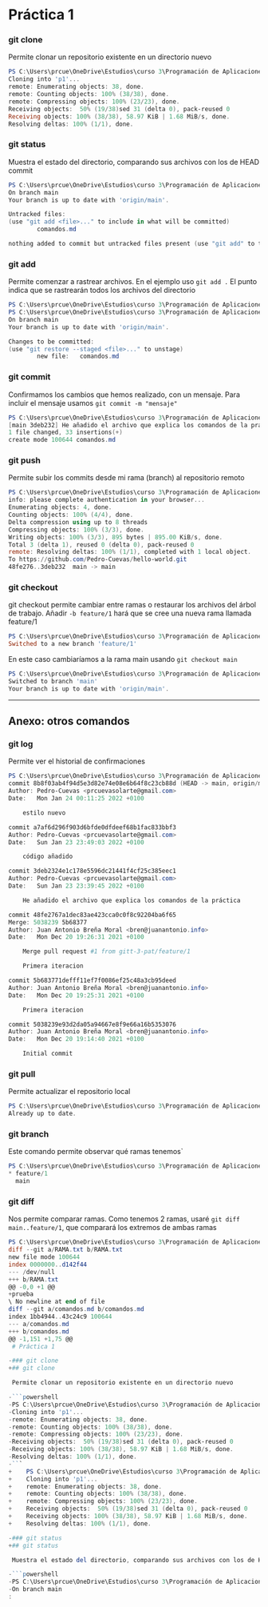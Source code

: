 # Práctica 1

### git clone

Permite clonar un repositorio existente en un directorio nuevo

```powershell
PS C:\Users\prcue\OneDrive\Estudios\curso 3\Programación de Aplicaciones Telemáticas> git clone https://github.com/Pedro-Cuevas/hello-world.git p1
Cloning into 'p1'...
remote: Enumerating objects: 38, done.
remote: Counting objects: 100% (38/38), done.
remote: Compressing objects: 100% (23/23), done.
Receiving objects:  50% (19/38)sed 31 (delta 0), pack-reused 0
Receiving objects: 100% (38/38), 58.97 KiB | 1.68 MiB/s, done.
Resolving deltas: 100% (1/1), done.
```

### git status

Muestra el estado del directorio, comparando sus archivos con los de HEAD commit

```powershell
PS C:\Users\prcue\OneDrive\Estudios\curso 3\Programación de Aplicaciones Telemáticas\p1> git status
On branch main
Your branch is up to date with 'origin/main'.

Untracked files:
(use "git add <file>..." to include in what will be committed)
        comandos.md

nothing added to commit but untracked files present (use "git add" to track)
```

### git add

Permite comenzar a rastrear archivos. En el ejemplo uso `git add .` El punto indica que se rastrearán todos los archivos del directorio

```powershell
PS C:\Users\prcue\OneDrive\Estudios\curso 3\Programación de Aplicaciones Telemáticas\p1> git add .
PS C:\Users\prcue\OneDrive\Estudios\curso 3\Programación de Aplicaciones Telemáticas\p1> git status
On branch main
Your branch is up to date with 'origin/main'.

Changes to be committed:
(use "git restore --staged <file>..." to unstage)
        new file:   comandos.md
```

### git commit

Confirmamos los cambios que hemos realizado, con un mensaje. Para incluir el mensaje usamos `git commit -m "mensaje"`

```powershell
PS C:\Users\prcue\OneDrive\Estudios\curso 3\Programación de Aplicaciones Telemáticas\p1> git commit -m "He añadido el archivo que explica los comandos de la práctica"
[main 3deb232] He añadido el archivo que explica los comandos de la práctica
1 file changed, 33 insertions(+)
create mode 100644 comandos.md
```

### git push

Permite subir los commits desde mi rama (branch) al repositorio remoto

```powershell
PS C:\Users\prcue\OneDrive\Estudios\curso 3\Programación de Aplicaciones Telemáticas\p1> git push
info: please complete authentication in your browser...
Enumerating objects: 4, done.
Counting objects: 100% (4/4), done.
Delta compression using up to 8 threads
Compressing objects: 100% (3/3), done.
Writing objects: 100% (3/3), 895 bytes | 895.00 KiB/s, done.
Total 3 (delta 1), reused 0 (delta 0), pack-reused 0
remote: Resolving deltas: 100% (1/1), completed with 1 local object.
To https://github.com/Pedro-Cuevas/hello-world.git
48fe276..3deb232  main -> main
```

### git checkout

git checkout permite cambiar entre ramas o restaurar los archivos del árbol de trabajo. Añadir `-b feature/1` hará que se cree una nueva rama llamada feature/1

```powershell
PS C:\Users\prcue\OneDrive\Estudios\curso 3\Programación de Aplicaciones Telemáticas\p1> git checkout -b feature/1
Switched to a new branch 'feature/1'
```

En este caso cambiaríamos a la rama main usando `git checkout main`

```powershell
PS C:\Users\prcue\OneDrive\Estudios\curso 3\Programación de Aplicaciones Telemáticas\p1> git checkout main
Switched to branch 'main'
Your branch is up to date with 'origin/main'.
```
***

## Anexo: otros comandos

### git log

Permite ver el historial de confirmaciones

```powershell
PS C:\Users\prcue\OneDrive\Estudios\curso 3\Programación de Aplicaciones Telemáticas\p1> git log
commit 8b8f03ab4f94d5e3d82e74e08e6b64f8c23cb88d (HEAD -> main, origin/main, origin/HEAD)
Author: Pedro-Cuevas <prcuevasolarte@gmail.com>
Date:   Mon Jan 24 00:11:25 2022 +0100

    estilo nuevo

commit a7af6d296f903d6bfde0dfdeef68b1fac833bbf3
Author: Pedro-Cuevas <prcuevasolarte@gmail.com>
Date:   Sun Jan 23 23:49:03 2022 +0100

    código añadido

commit 3deb2324e1c178e5596dc21441f4cf25c385eec1
Author: Pedro-Cuevas <prcuevasolarte@gmail.com>
Date:   Sun Jan 23 23:39:45 2022 +0100

    He añadido el archivo que explica los comandos de la práctica

commit 48fe2767a1dec83ae423cca0c0f8c92204ba6f65
Merge: 5038239 5b68377
Author: Juan Antonio Breña Moral <bren@juanantonio.info>
Date:   Mon Dec 20 19:26:31 2021 +0100

    Merge pull request #1 from gitt-3-pat/feature/1

    Primera iteracion

commit 5b683771defff11ef7f0086ef25c48a3cb95deed
Author: Juan Antonio Breña Moral <bren@juanantonio.info>
Date:   Mon Dec 20 19:25:31 2021 +0100

    Primera iteracion

commit 5038239e93d2da05a94667e8f9e66a16b5353076
Author: Juan Antonio Breña Moral <bren@juanantonio.info>
Date:   Mon Dec 20 19:14:40 2021 +0100

    Initial commit
```

### git pull

Permite actualizar el repositorio local

```powershell
PS C:\Users\prcue\OneDrive\Estudios\curso 3\Programación de Aplicaciones Telemáticas\p1> git pull
Already up to date.
```

### git branch

Este comando permite observar qué ramas tenemos`
```powershell
PS C:\Users\prcue\OneDrive\Estudios\curso 3\Programación de Aplicaciones Telemáticas\p1> git branch
* feature/1
  main
```

### git diff

Nos permite comparar ramas. Como tenemos 2 ramas, usaré `git diff main..feature/1`, que comparará los extremos de ambas ramas

```powershell
PS C:\Users\prcue\OneDrive\Estudios\curso 3\Programación de Aplicaciones Telemáticas\p1> git diff main..feature/1
diff --git a/RAMA.txt b/RAMA.txt
new file mode 100644
index 0000000..d142f44
--- /dev/null
+++ b/RAMA.txt
@@ -0,0 +1 @@
+prueba
\ No newline at end of file
diff --git a/comandos.md b/comandos.md
index 1bb4944..43c24c9 100644
--- a/comandos.md
+++ b/comandos.md
@@ -1,151 +1,75 @@
 # Práctica 1

-### git clone
+## git clone

 Permite clonar un repositorio existente en un directorio nuevo

-```powershell
-PS C:\Users\prcue\OneDrive\Estudios\curso 3\Programación de Aplicaciones Telemáticas> git clone https://github.com/Pedro-Cuevas/hello-world.git p1
-Cloning into 'p1'...
-remote: Enumerating objects: 38, done.
-remote: Counting objects: 100% (38/38), done.
-remote: Compressing objects: 100% (23/23), done.
-Receiving objects:  50% (19/38)sed 31 (delta 0), pack-reused 0
-Receiving objects: 100% (38/38), 58.97 KiB | 1.68 MiB/s, done.
-Resolving deltas: 100% (1/1), done.
-```
+    PS C:\Users\prcue\OneDrive\Estudios\curso 3\Programación de Aplicaciones Telemáticas> git clone https://github.com/Pedro-Cuevas/hello-world.git p1
+    Cloning into 'p1'...
+    remote: Enumerating objects: 38, done.
+    remote: Counting objects: 100% (38/38), done.
+    remote: Compressing objects: 100% (23/23), done.
+    Receiving objects:  50% (19/38)sed 31 (delta 0), pack-reused 0
+    Receiving objects: 100% (38/38), 58.97 KiB | 1.68 MiB/s, done.
+    Resolving deltas: 100% (1/1), done.

-### git status
+## git status

 Muestra el estado del directorio, comparando sus archivos con los de HEAD commit

-```powershell
-PS C:\Users\prcue\OneDrive\Estudios\curso 3\Programación de Aplicaciones Telemáticas\p1> git status
-On branch main
:
```